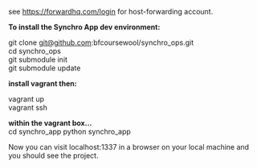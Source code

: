 see https://forwardhq.com/login for host-forwarding account. 

<b>To install the Synchro App dev environment: <br></b>

git clone git@github.com:bfcoursewool/synchro_ops.git <br />
cd synchro_ops <br />
git submodule init <br />
git submodule update <br />

<b>install vagrant then: <br /></b>

vagrant up <br />
vagrant ssh <br />

<b> within the vagrant box... </b> <br />
cd synchro_app
python synchro_app


Now you can visit localhost:1337 in a browser on your local machine and you should see the project. 

